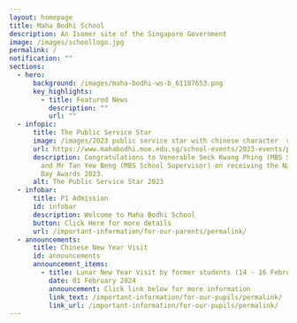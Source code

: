 ```yaml
---
layout: homepage
title: Maha Bodhi School
description: An Isomer site of the Singapore Government
image: /images/schoollogo.jpg
permalink: /
notification: ""
sections:
  - hero:
      background: /images/maha-bodhi-ws-b_61187653.png
      key_highlights:
        - title: Featured News
          description: ""
          url: ""
  - infopic:
      title: The Public Service Star
      image: /images/2023 public service star with chinese character  v5.png
      url: https://www.mahabodhi.moe.edu.sg/school-events/2023-events/permalink/
      description: Congratulations to Venerable Seck Kwang Phing (MBS SMC Chairperson)
        and Mr Tan Yew Beng (MBS School Supervisor) on receiving the National
        Day Awards 2023.
      alt: The Public Service Star 2023
  - infobar:
      title: P1 Admission
      id: infobar
      description: Welcome to Maha Bodhi School
      button: Click Here for more details
      url: /important-information/for-our-parents/permalink/
  - announcements:
      title: Chinese New Year Visit
      id: announcements
      announcement_items:
        - title: Lunar New Year Visit by former students (14 - 16 February 2024)
          date: 01 February 2024
          announcement: Click link below for more information
          link_text: /important-information/for-our-pupils/permalink/
          link_url: /important-information/for-our-pupils/permalink/
---
```

